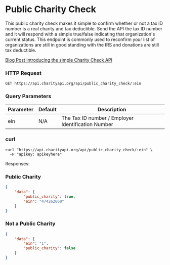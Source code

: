 # Public Charity Check

This public charity check makes it simple to confirm whether or not a tax ID number is a real charity and tax deductible. Send the API the tax ID number and it will respond with a simple true/false indicating that organization's current status. This endpoint is commonly used to reconfirm your list of organizations are still in good standing with the IRS and donations are still tax deductible.

[Blog Post Introducing the simple Charity Check API](https://www.charityapi.org/post/charity-data-api)

### HTTP Request

`GET https://api.charityapi.org/api/public_charity_check/:ein`

### Query Parameters

Parameter | Default | Description
--------- | ------- | -----------
ein | N/A | The Tax ID number / Employer Identification Number


<!-- tabs-open -->

### curl
```shell
curl "https://api.charityapi.org/api/public_charity_check/:ein" \
  -H "apikey: apikeyhere"
```
<!-- tabs-close -->

Responses:

<!-- tabs-open -->
### Public Charity
```json
{
    "data": {
        "public_charity": true,
        "ein": "474262060"
    }
}
```

### Not a Public Charity
```json
{
    "data": {
        "ein": "1",
        "public_charity": false
    }
}
```
<!-- tabs-close -->

